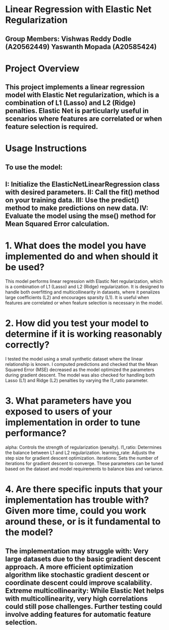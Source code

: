 
# Linear Regression with Elastic Net Regularization
Group Members: 
Vishwas Reddy Dodle (A20562449)
Yaswanth Mopada (A20585424)
-----------------------------------------------------------------------------------------------
# Project Overview
This project implements a linear regression model with Elastic Net regularization, which is a combination of L1 (Lasso) and L2 (Ridge) penalties. Elastic Net is particularly useful in scenarios where features are correlated or when feature selection is required.
-----------------------------------------------------------------------------------------------
# Usage Instructions
## To use the model:

I: Initialize the ElasticNetLinearRegression class with desired parameters.
II: Call the fit() method on your training data.
III: Use the predict() method to make predictions on new data.
IV: Evaluate the model using the mse() method for Mean Squared Error calculation.
-----------------------------------------------------------------------------------------------
# 1. What does the model you have implemented do and when should it be used?
This model performs linear regression with Elastic Net regularization, which is a combination of L1 (Lasso) and L2 (Ridge) regularization. It is designed to handle both overfitting and multicollinearity in datasets, where it penalizes large coefficients (L2) and encourages sparsity (L1). It is useful when features are correlated or when feature selection is necessary in the model.

# 2. How did you test your model to determine if it is working reasonably correctly?
I tested the model using a small synthetic dataset where the linear relationship is known. I computed predictions and checked that the Mean Squared Error (MSE) decreased as the model optimized the parameters during gradient descent. The model was also checked for handling both Lasso (L1) and Ridge (L2) penalties by varying the l1_ratio parameter.

# 3. What parameters have you exposed to users of your implementation in order to tune performance?
alpha: Controls the strength of regularization (penalty).
l1_ratio: Determines the balance between L1 and L2 regularization.
learning_rate: Adjusts the step size for gradient descent optimization.
iterations: Sets the number of iterations for gradient descent to converge.
These parameters can be tuned based on the dataset and model requirements to balance bias and variance.

# 4. Are there specific inputs that your implementation has trouble with? Given more time, could you work around these, or is it fundamental to the model?
The implementation may struggle with:
Very large datasets due to the basic gradient descent approach. A more efficient optimization algorithm like stochastic gradient descent or coordinate descent could improve scalability.
Extreme multicollinearity: While Elastic Net helps with multicollinearity, very high correlations could still pose challenges. Further testing could involve adding features for automatic feature selection.
-----------------------------------------------------------------------------------------------------